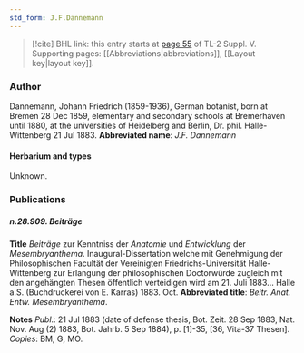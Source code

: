 ```yaml
---
std_form: J.F.Dannemann
---
```


> [!cite] BHL link: this entry starts at [page 55](https://www.biodiversitylibrary.org/page/33259101) of TL-2 Suppl. V.
> Supporting pages: [[Abbreviations|abbreviations]], [[Layout key|layout key]].

### Author

Dannemann, Johann Friedrich (1859-1936), German botanist, born at Bremen 28 Dec 1859, elementary and secondary schools at Bremerhaven until 1880, at the universities of Heidelberg and Berlin, Dr. phil. Halle-Wittenberg 21 Jul 1883. 
**Abbreviated name**: *J.F. Dannemann*

#### Herbarium and types

Unknown.

### Publications

##### n.28.909. Beiträge

**Title**
*Beiträge* zur Kenntniss der *Anatomie* und *Entwicklung* der *Mesembryanthema*. Inaugural-Dissertation welche mit Genehmigung der Philosophischen Facultät der Vereinigten Friedrichs-Universität Halle-Wittenberg zur Erlangung der philosophischen Doctorwürde zugleich mit den angehängten Thesen öffentlich verteidigen wird am 21. Juli 1883... Halle a.S. (Buchdruckerei von E. Karras) 1883. Oct.
**Abbreviated title**: *Beitr. Anat. Entw. Mesembryanthema*.

**Notes**
*Publ*.: 21 Jul 1883 (date of defense thesis, Bot. Zeit. 28 Sep 1883, Nat. Nov. Aug (2) 1883, Bot. Jahrb. 5 Sep 1884), p. \[1\]-35, \[36, Vita-37 Thesen\]. *Copies*: BM, G, MO.

